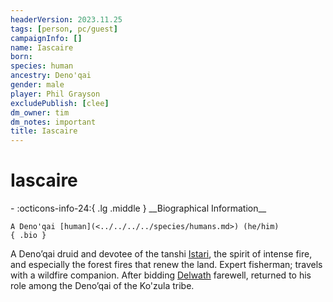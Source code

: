 ```yaml
---
headerVersion: 2023.11.25
tags: [person, pc/guest]
campaignInfo: []
name: Iascaire
born:
species: human
ancestry: Deno'qai
gender: male
player: Phil Grayson
excludePublish: [clee]
dm_owner: tim
dm_notes: important
title: Iascaire
---
```

# Iascaire
<div class="grid cards ext-narrow-margin ext-one-column" markdown>
- :octicons-info-24:{ .lg .middle } __Biographical Information__

    A Deno'qai [human](<../../../../species/humans.md>) (he/him)  
    { .bio }

</div>


A Deno’qai druid and devotee of the tanshi [Istari](<../../../../gods-and-religions/gods/tanshi/istari.md>), the spirit of intense fire, and especially the forest fires that renew the land. Expert fisherman; travels with a wildfire companion. After bidding [Delwath](<../delwath.md>) farewell, returned to his role among the Deno’qai of the Ko'zula tribe. 